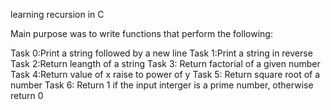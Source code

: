 learning recursion in C

Main purpose was to write functions that perform the following:

Task 0:Print a string followed by a new line
Task 1:Print a string in reverse
Task 2:Return leangth of a string
Task 3: Return factorial of a given number
Task 4:Return value of x raise to power of y
Task 5: Return square root of a number
Task 6: Return 1 if the input interger is a prime number, otherwise return 0 
